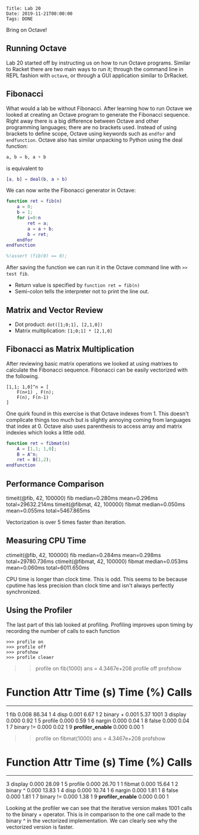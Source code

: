     Title: Lab 20
    Date: 2019-11-21T00:00:00
    Tags: DONE

Bring on Octave!

<!-- more -->

## Running Octave

Lab 20 started off by instructing us on how to run Octave programs. Similar to Racket there are two main ways to run it; through the command line in REPL fashion with `octave`, or through a GUI application similar to DrRacket.

## Fibonacci

What would a lab be without Fibonacci. After learning how to run Octave we looked at creating an Octave program to generate the Fibonacci sequence. Right away there is a big difference between Octave and other programming languages; there are no brackets used. Instead of using brackets to define scope, Octave using keywords such as `endfor` and `endfunction`. Octave also has similar unpacking to Python using the deal function:

```python
a, b = b, a + b
```

is equivalent to

```matlab
[a, b] = deal(b, a + b)
```

We can now write the Fibonacci generator in Octave:

```matlab
function ret = fib(n)
	a = 0;
	b = 1;
	for i=0:n
		ret = a;
		a = a + b;
		b = ret;
	endfor
endfunction

%!assert (fib(0) == 0);
```

After saving the function we can run it in the Octave command line with `>> test fib`.

- Return value is specified by `function ret = fib(n)`
- Semi-colon tells the interpreter not to print the line out.

## Matrix and Vector Review

- Dot product: `dot([1;0;1], [2,1,0])`
- Matrix multiplication: `[1;0;1] * [2,1,0]`

## Fibonacci as Matrix Multiplication

After reviewing basic matrix operations we looked at using matrixes to calculate the Fibonacci sequence. Fibonacci can be easily vectorized with the following.

```
[1,1; 1,0]^n = [
	F(n+1) , F(n);
	F(n), F(n-1)
]
```

One quirk found in this exercise is that Octave indexes from 1. This doesn't complicate things too much but is slightly annoying coming from languages that index at 0. Octave also uses parenthesis to access array and matrix indexies which looks a little odd.

```matlab
function ret = fibmat(n)
	A = [1,1; 1,0];
	B = A^n;
	ret = B(1,2);
endfunction
```

## Performance Comparison

timeit(@fib, 42, 100000)
fib	median=0.280ms mean=0.296ms total=29632.214ms
timeit(@fibmat, 42, 100000)
fibmat	median=0.050ms mean=0.055ms total=5467.865ms

Vectorization is over 5 times faster than iteration.

## Measuring CPU Time

ctimeit(@fib, 42, 100000)
fib	median=0.284ms mean=0.298ms total=29780.736ms
ctimeit(@fibmat, 42, 100000)
fibmat	median=0.053ms mean=0.060ms total=6011.650ms

CPU time is longer than clock time. This is odd. This seems to be because cputime has less precision than clock time and isn't always perfectly synchronized.

## Using the Profiler


The last part of this lab looked at profiling. Profiling improves upon timing by recording the number of calls to each function

```
>>> profile on
>>> profile off
>>> profshow
>>> profile cleaer
```

>> profile on
>> fib(1000)
ans = 4.3467e+208
>> profile off
>> profshow
   #            Function Attr     Time (s)   Time (%)        Calls
------------------------------------------------------------------
   1                 fib             0.008      86.34            1
   4                disp             0.001       6.67            1
   2            binary +             0.001       5.37         1001
   3             display             0.000       0.92            1
   5             profile             0.000       0.59            1
   6              nargin             0.000       0.04            1
   8               false             0.000       0.04            1
   7           binary !=             0.000       0.02            1
   9 __profiler_enable__             0.000       0.00            1

>> profile on
>> fibmat(1000)
ans = 4.3467e+208
>> profshow
   #            Function Attr     Time (s)   Time (%)        Calls
------------------------------------------------------------------
   3             display             0.000      28.09            1
   5             profile             0.000      26.70            1
   1              fibmat             0.000      15.64            1
   2            binary ^             0.000      13.83            1
   4                disp             0.000      10.74            1
   6              nargin             0.000       1.81            1
   8               false             0.000       1.81            1
   7           binary !=             0.000       1.38            1
   9 __profiler_enable__             0.000       0.00            1

Looking at the profiler we can see that the iterative version makes 1001 calls to the binary + operator. This is in comparison to the one call made to the binary ^ in the vectorized implementation. We can clearly see why the vectorized version is faster.

